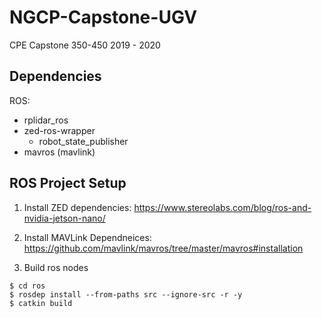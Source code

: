 # NGCP-Capstone-UGV

CPE Capstone 350-450 
2019 - 2020

## Dependencies

ROS:
- rplidar_ros
- zed-ros-wrapper
    - robot_state_publisher
- mavros (mavlink)

## ROS Project Setup

1) Install ZED dependencies: https://www.stereolabs.com/blog/ros-and-nvidia-jetson-nano/

2) Install MAVLink Dependneices: https://github.com/mavlink/mavros/tree/master/mavros#installation

3) Build ros nodes

```
$ cd ros
$ rosdep install --from-paths src --ignore-src -r -y
$ catkin build
```

